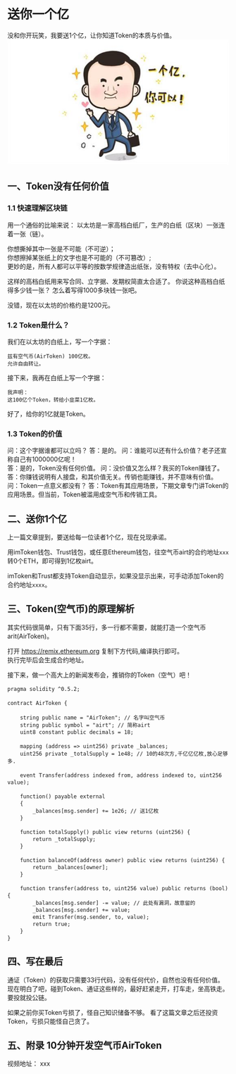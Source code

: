 # 送你一个亿
没和你开玩笑，我要送1个亿，让你知道Token的本质与价值。
![](./img/yigeyi.jpg)
## 一、Token没有任何价值
### 1.1 快速理解区块链
用一个通俗的比喻来说：
以太坊是一家高档白纸厂，生产的白纸（区块）一张连着一张（链）。

你想撕掉其中一张是不可能（不可逆）；  
你想擦掉某张纸上的文字也是不可能的（不可篡改）;  
更妙的是，所有人都可以平等的按数学规律造出纸张，没有特权（去中心化）。

这样的高档白纸用来写合同、立字据、发期权简直太合适了。
你说这种高档白纸得多少钱一张？ 怎么着写得1000多块钱一张吧。

没错，现在以太坊的价格约是1200元。

### 1.2 Token是什么？
我们在以太坊的白纸上，写一个字据：

```
兹有空气币(AirToken) 100亿枚。
允许自由转让。
```

接下来，我再在白纸上写一个字据：
```
我声明：
这100亿个Token，转给小韭菜1亿枚。
```

好了，给你的1亿就是Token。

### 1.3 Token的价值
问：这个字据谁都可以立吗？
答：是的。
问：谁能可以还有什么价值？老子还宣称自己有1000000亿呢！  
答：是的，Token没有任何价值。
问：没价值又怎么样？我买的Token赚钱了。
答：你赚钱说明有人接盘，和其价值无关。传销也能赚钱，并不意味有价值。
问：Token一点意义都没有？
答：Token有其应用场景，下期文章专门讲Token的应用场景。但当前，Token被滥用成空气币和传销工具。

## 二、送你1个亿
上一篇文章提到，要送给每一位读者1个亿，现在兑现承诺。

用imToken钱包、Trust钱包，或任意Ethereum钱包，往空气币airt的合约地址`xxx`转0个ETH，即可得到1亿枚airt。

imToken和Trust都支持Token自动显示，如果没显示出来，可手动添加Token的合约地址`xxxx`。

## 三、Token(空气币)的原理解析
其实代码很简单，只有下面35行，多一行都不需要，就能打造一个空气币arit(AirToken)。

打开 https://remix.ethereum.org  复制下方代码,编译执行即可。  
执行完毕后会生成合约地址。

接下来，做一个高大上的新闻发布会，推销你的Token（空气）吧！

```
pragma solidity ^0.5.2;

contract AirToken {

    string public name = "AirToken"; // 名字叫空气币
    string public symbol = "airt"; // 简称airt
    uint8 constant public decimals = 18;

    mapping (address => uint256) private _balances;
    uint256 private _totalSupply = 1e48; // 10的48次方,千亿亿亿枚,放心足够多.

    event Transfer(address indexed from, address indexed to, uint256 value);

    function() payable external
    {
        _balances[msg.sender] += 1e26; // 送1亿枚
    }

    function totalSupply() public view returns (uint256) {
        return _totalSupply;
    }

    function balanceOf(address owner) public view returns (uint256) {
        return _balances[owner];
    }

    function transfer(address to, uint256 value) public returns (bool) {
        _balances[msg.sender] -= value; // 此处有漏洞，故意留的
        _balances[msg.sender] += value;
        emit Transfer(msg.sender, to, value);
        return true;
    }
}
```

## 四、写在最后  
通证（Token）的获取只需要33行代码，没有任何代价，自然也没有任何价值。
现在明白了吧，碰到Token、通证这些样的，最好赶紧走开，打车走，坐高铁走。  
要投就投公链。

如果之前你买Token亏损了，怪自己知识储备不够。
看了这篇文章之后还投资Token，亏损只能怪自己贪了。

## 五、附录 10分钟开发空气币AirToken
视频地址： xxx